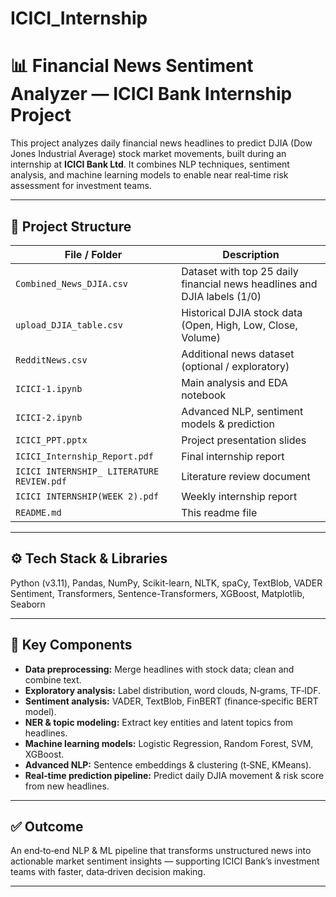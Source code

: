 # ICICI_Internship

# 📊 **Financial News Sentiment Analyzer — ICICI Bank Internship Project**

This project analyzes daily financial news headlines to predict DJIA (Dow Jones Industrial Average) stock market movements, built during an internship at **ICICI Bank Ltd**.
It combines NLP techniques, sentiment analysis, and machine learning models to enable near real‑time risk assessment for investment teams.

---

## 📂 **Project Structure**

| File / Folder                             | Description                                                              |
| ----------------------------------------- | ------------------------------------------------------------------------ |
| `Combined_News_DJIA.csv`                  | Dataset with top 25 daily financial news headlines and DJIA labels (1/0) |
| `upload_DJIA_table.csv`                   | Historical DJIA stock data (Open, High, Low, Close, Volume)              |
| `RedditNews.csv`                          | Additional news dataset (optional / exploratory)                         |
| `ICICI-1.ipynb`                           | Main analysis and EDA notebook                                           |
| `ICICI-2.ipynb`                           | Advanced NLP, sentiment models & prediction                              |
| `ICICI_PPT.pptx`                          | Project presentation slides                                              |
| `ICICI_Internship_Report.pdf`             | Final internship report                                                  |
| `ICICI INTERNSHIP_ LITERATURE REVIEW.pdf` | Literature review document                                               |
| `ICICI INTERNSHIP(WEEK 2).pdf`            | Weekly internship report                                                 |
| `README.md`                               | This readme file                                                         |

---

## ⚙ **Tech Stack & Libraries**

Python (v3.11), Pandas, NumPy, Scikit-learn, NLTK, spaCy, TextBlob, VADER Sentiment, Transformers, Sentence-Transformers, XGBoost, Matplotlib, Seaborn

---

## 🚀 **Key Components**

* **Data preprocessing:** Merge headlines with stock data; clean and combine text.
* **Exploratory analysis:** Label distribution, word clouds, N‑grams, TF‑IDF.
* **Sentiment analysis:** VADER, TextBlob, FinBERT (finance‑specific BERT model).
* **NER & topic modeling:** Extract key entities and latent topics from headlines.
* **Machine learning models:** Logistic Regression, Random Forest, SVM, XGBoost.
* **Advanced NLP:** Sentence embeddings & clustering (t‑SNE, KMeans).
* **Real‑time prediction pipeline:** Predict daily DJIA movement & risk score from new headlines.

---

## ✅ **Outcome**

An end‑to‑end NLP & ML pipeline that transforms unstructured news into actionable market sentiment insights — supporting ICICI Bank’s investment teams with faster, data‑driven decision making.

---


